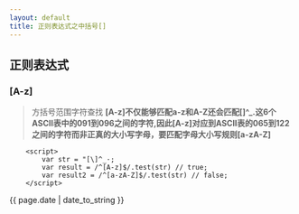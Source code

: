 ```yaml
---
layout: default
title: 正则表达式之中括号[]
---
```

## 正则表达式

### [A-z]
> 方括号范围字符查找 **[A-z]**不仅能够匹配a-z和A-Z还会匹配[\]^_.这6个ASCII表中的091到096之间的字符,因此**[A-z]**对应到ASCII表的065到122之间的字符而非正真的大小写字母，要匹配字母大小写规则**[a-zA-Z]**


```
	<script>
		var str = "[\]^_·;
		var result = /^[A-z]$/.test(str) // true;
		var result2 = /^[a-zA-Z]$/.test(str) // false;
	</script>
```

<p>{{ page.date | date_to_string }}</p>